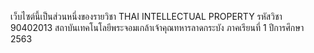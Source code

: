 เว็บไซต์นี้เป็นส่วนหนึ่งของรายวิชา THAI INTELLECTUAL PROPERTY รหัสวิชา 90402013 สถาบันเทคโนโลยีพระจอมเกล้าเจ้าคุณทหารลาดกระบัง ภาคเรียนที่ 1 ปีการศึกษา 2563
